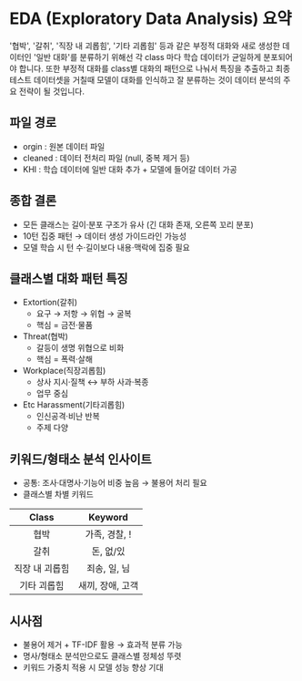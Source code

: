 # EDA (Exploratory Data Analysis) 요약
'협박', '갈취', '직장 내 괴롭힘', '기타 괴롭힘' 등과 같은 부정적 대화와 새로 생성한 데이터인 '일반 대화'를 분류하기 위해선 각 class 마다 학습 데이터가 균일하게 분포되어야 합니다.
또한 부정적 대화를 class별 대화의 패턴으로 나눠서 특징을 추출하고 최종 테스트 데이터셋을 거칠때 모델이 대화를 인식하고 잘 분류하는 것이 데이터 분석의 주요 전략이 될 것입니다.

## 파일 경로
- orgin : 원본 데이터 파일
- cleaned : 데이터 전처리 파일 (null, 중복 제거 등)
- KHI : 학습 데이터에 일반 대화 추가 + 모델에 들어갈 데이터 가공
 
## 종합 결론
- 모든 클래스는 길이·분포 구조가 유사 (긴 대화 존재, 오른쪽 꼬리 분포)
- 10턴 집중 패턴 → 데이터 생성 가이드라인 가능성
- 모델 학습 시 턴 수·길이보다 내용·맥락에 집중 필요

## 클래스별 대화 패턴 특징
- Extortion(갈취)
  - 요구 → 저항 → 위협 → 굴복
  - 핵심 = 금전·물품
- Threat(협박)
  - 갈등이 생명 위협으로 비화
  - 핵심 = 폭력·살해
- Workplace(직장괴롭힘)
  - 상사 지시·질책 ↔ 부하 사과·복종
  - 업무 중심
- Etc Harassment(기타괴롭힘)
  - 인신공격·비난 반복
  - 주제 다양

## 키워드/형태소 분석 인사이트
- 공통: 조사·대명사·기능어 비중 높음 → 불용어 처리 필요
- 클래스별 차별 키워드

|Class|Keyword|
|:----:|:------:|
|협박 |가족, 경찰, !|
|갈취  |돈, 없/있|
|직장 내 괴롭힘  |죄송, 일, 님|
|기타 괴롭힘 |새끼, 장애, 고객|

## 시사점
- 불용어 제거 + TF-IDF 활용 → 효과적 분류 가능
- 명사/형태소 분석만으로도 클래스별 정체성 뚜렷
- 키워드 가중치 적용 시 모델 성능 향상 기대
